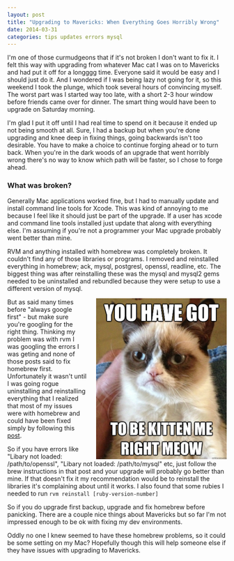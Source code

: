 ```yaml
---
layout: post
title: "Upgrading to Mavericks: When Everything Goes Horribly Wrong"
date: 2014-03-31
categories: tips updates errors mysql
---
```


<p>I'm one of those curmudgeons that if it's not broken I don't want to fix it. I felt this way with upgrading from whatever Mac cat I was on to Mavericks and had put it off for a longggg time. Everyone said it would be easy and I should just do it. And I wondered if I was being lazy not going for it, so this weekend I took the plunge, which took several hours of convincing myself. The worst part was I started way too late, with a short 2-3 hour window before friends came over for dinner. The smart thing would have been to upgrade on Saturday morning.</p>
<p>I'm glad I put it off until I had real time to spend on it because it ended up not being smooth at all. Sure, I had a backup but when you're done upgrading and knee deep in fixing things, going backwards isn't too desirable. You have to make a choice to continue forging ahead or to turn back. When you're in the dark woods of an upgrade that went horribly wrong there's no way to know which path will be faster, so I chose to forge ahead.</p>
<h3>What was broken?</h3>
<p>Generally Mac applications worked fine, but I had to manually update and install command line tools for Xcode. This was kind of annoying to me because I feel like it should just be part of the upgrade. If a user has xcode and command line tools installed just update that along with everything else. I'm assuming if you're not a programmer your Mac upgrade probably went better than mine.</p>
<p>RVM and anything installed with homebrew was completely broken. It couldn't find any of those libraries or programs. I removed and reinstalled everything in homebrew; ack, mysql, postgresl, openssl, readline, etc. The biggest thing was after reinstalling these was the mysql and mysql2 gems needed to be uninstalled and rebundled because they were setup to use a different version of mysql.</p>
<p><img style="float: right; margin-left: 20px;" src="/assets/kitten_me.jpg" alt="You have got to be kitten me right meow" width="300" /> But as said many times before "always google first" - but make sure you're googling for the right thing. Thinking my problem was with rvm I was googling the errors I was geting and none of those posts said to fix homebrew first. Unfortunately it wasn't until I was going rogue uninstalling and reinstalling everything that I realized that most of my issues were with homebrew and could have been fixed simply by following this <a href="http://jameshalsall.co.uk/posts/upgrading-homebrew-packages-on-osx-mavericks" target="_blank">post</a>.</p>
<p>So if you have errors like "Libary not loaded: /path/to/openssl", "Libary not loaded: /path/to/mysql" etc, just follow the brew instructions in that post and your upgrade will probably go better than mine. If that doesn't fix it my recommendation would be to reinstall the libraries it's complaining about until it works. I also found that some rubies I needed to run <code>rvm reinstall [ruby-version-number]</code></p>
<p>So if you do upgrade first backup, upgrade and fix homebrew before panicking. There are a couple nice things about Mavericks but so far I'm not impressed enough to be ok with fixing my dev environments.</p>
<p>Oddly no one I knew seemed to have these homebrew problems, so it could be some setting on my Mac? Hopefully though this will help someone else if they have issues with upgrading to Mavericks.</p>
